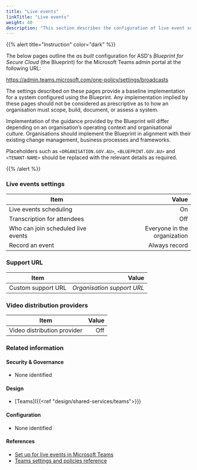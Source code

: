 ```yaml
---
title: "Live events"
linkTitle: "Live events"
weight: 40
description: "This section describes the configuration of live event settings within Microsoft Teams associated with systems built according to guidance in ASD's Blueprint for Secure Cloud."
---
```


{{% alert title="Instruction" color="dark" %}}

The below pages outline the *as built* configuration for ASD's *Blueprint for Secure Cloud* (the Blueprint) for the Microsoft Teams admin portal at the following URL:

<https://admin.teams.microsoft.com/one-policy/settings/broadcasts>

The settings described on these pages provide a baseline implementation for a system configured using the Blueprint. Any implementation implied by these pages should not be considered as prescriptive as to how an organisation must scope, build, document, or assess a system.

Implementation of the guidance provided by the Blueprint will differ depending on an organisation’s operating context and organisational culture. Organisations should implement the Blueprint in alignment with their existing change management, business processes and frameworks.

Placeholders such as `<ORGANISATION.GOV.AU>`, `<BLUEPRINT.GOV.AU>` and `<TENANT-NAME>` should be replaced with the relevant details as required.

{{% /alert %}}

### Live events settings

| Item                               |                        Value |
| ---------------------------------- | ---------------------------: |
| Live events scheduling             |                           On |
| Transcription for attendees        |                          Off |
| Who can join scheduled live events | Everyone in the organization |
| Record an event                    |                Always record |

### Support URL

| Item               |                      Value |
| ------------------ | -------------------------: |
| Custom support URL | *Organisation support URL* |

### Video distribution providers

| Item                        | Value |
| --------------------------- | ----: |
| Video distribution provider |   Off |

### Related information

#### Security & Governance

* None identified
  
#### Design

* [Teams]({{<ref "design/shared-services/teams">}})
  
#### Configuration

* None identified

#### References

* [Set up for live events in Microsoft Teams](https://learn.microsoft.com/en-au/microsoftteams/teams-live-events/set-up-for-teams-live-events)
* [Teams settings and policies reference](https://learn.microsoft.com/en-au/microsoftteams/settings-policies-reference)
